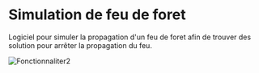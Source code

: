 # Simulation de feu de foret

Logiciel pour simuler la propagation d'un feu de foret afin de trouver des solution pour arrêter la propagation du feu.

![Fonctionnaliter2](https://user-images.githubusercontent.com/101464487/194931235-4f5eed41-5c33-4924-8ad4-c8d06551a4f1.svg)
